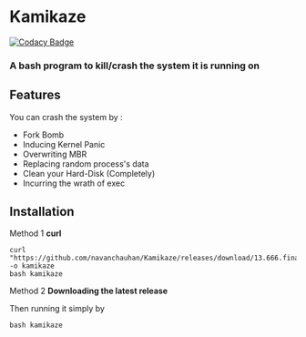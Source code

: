 # Kamikaze
[![Codacy Badge](https://api.codacy.com/project/badge/Grade/caf6b469937d416c88bb58adf30bd253)](https://www.codacy.com/app/navanchauhan/Kamikaze?utm_source=github.com&amp;utm_medium=referral&amp;utm_content=navanchauhan/Kamikaze&amp;utm_campaign=Badge_Grade)
### A bash program to kill/crash the system it is running on
## Features
You can crash the system by :

* Fork Bomb
* Inducing Kernel Panic
* Overwriting MBR
* Replacing random process's data
* Clean your Hard-Disk (Completely)
* Incurring the wrath of exec

## Installation

Method 1 **curl**

```
curl "https://github.com/navanchauhan/Kamikaze/releases/download/13.666.final/kamikaze" -o kamikaze
bash kamikaze
```      
Method 2 **Downloading the latest release**

Then running it simply by

`bash kamikaze`
